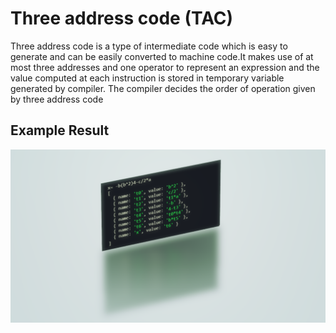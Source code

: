 # Three address code (TAC)
<p>Three address code is a type of intermediate code which is easy to generate and can be easily converted to machine code.It makes use of at most three addresses and one operator to represent an expression and the value computed at each instruction is stored in temporary variable generated by compiler. The compiler decides the order of operation given by three address code</p>

## Example Result
<img align="center" src="https://github.com/AhnabShahin/Three-address-code/blob/main/example.PNG" />
